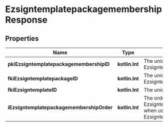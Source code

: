 
# EzsigntemplatepackagemembershipResponse

## Properties
Name | Type | Description | Notes
------------ | ------------- | ------------- | -------------
**pkiEzsigntemplatepackagemembershipID** | **kotlin.Int** | The unique ID of the Ezsigntemplatepackagemembership | 
**fkiEzsigntemplatepackageID** | **kotlin.Int** | The unique ID of the Ezsigntemplatepackage | 
**fkiEzsigntemplateID** | **kotlin.Int** | The unique ID of the Ezsigntemplate | 
**iEzsigntemplatepackagemembershipOrder** | **kotlin.Int** | The order in which the Ezsigntemplate will be imported when using an Ezsigntemplatepackage. | 



